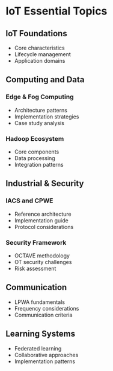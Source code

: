# IoT Essential Topics

## IoT Foundations

- Core characteristics
- Lifecycle management
- Application domains

## Computing and Data

### Edge & Fog Computing

- Architecture patterns
- Implementation strategies
- Case study analysis

### Hadoop Ecosystem

- Core components
- Data processing
- Integration patterns

## Industrial & Security

### IACS and CPWE

- Reference architecture
- Implementation guide
- Protocol considerations

### Security Framework

- OCTAVE methodology
- OT security challenges
- Risk assessment

## Communication

- LPWA fundamentals
- Frequency considerations
- Communication criteria

## Learning Systems

- Federated learning
- Collaborative approaches
- Implementation patterns
